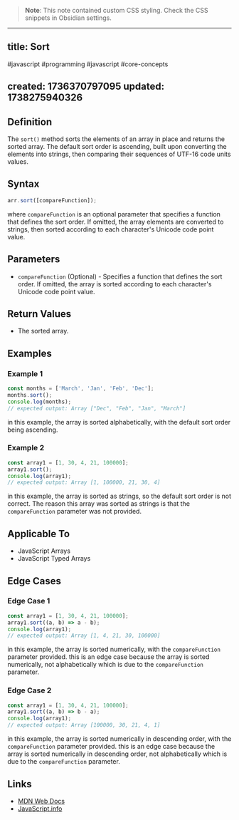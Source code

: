 
> **Note**: This note contained custom CSS styling. Check the CSS snippets in Obsidian settings.

---
title: Sort
---

#javascript #programming #javascript #core-concepts

created: 1736370797095
updated: 1738275940326
---


<!--#region styles-->

<!--#endregion-->

## Definition

The `sort()` method sorts the elements of an array in place and returns the sorted array. The default sort order is ascending, built upon converting the elements into strings, then comparing their sequences of UTF-16 code units values.

## Syntax

```js
arr.sort([compareFunction]);
```

where `compareFunction` is an optional parameter that specifies a function that defines the sort order. If omitted, the array elements are converted to strings, then sorted according to each character's Unicode code point value.

## Parameters

-   `compareFunction` (Optional) - Specifies a function that defines the sort order. If omitted, the array is sorted according to each character's Unicode code point value.

## Return Values

-   The sorted array.

## Examples

### Example 1

```js
const months = ['March', 'Jan', 'Feb', 'Dec'];
months.sort();
console.log(months);
// expected output: Array ["Dec", "Feb", "Jan", "March"]
```

in this example, the array is sorted alphabetically, with the default sort order being ascending.

### Example 2

```js
const array1 = [1, 30, 4, 21, 100000];
array1.sort();
console.log(array1);
// expected output: Array [1, 100000, 21, 30, 4]
```

in this example, the array is sorted as strings, so the default sort order is not correct. The reason this array was sorted as strings is that the `compareFunction` parameter was not provided.

## Applicable To

-   JavaScript Arrays
-   JavaScript Typed Arrays

## Edge Cases

### Edge Case 1

```js
const array1 = [1, 30, 4, 21, 100000];
array1.sort((a, b) => a - b);
console.log(array1);
// expected output: Array [1, 4, 21, 30, 100000]
```

in this example, the array is sorted numerically, with the `compareFunction` parameter provided. this is an edge case because the array is sorted numerically, not alphabetically which is due to the `compareFunction` parameter.

### Edge Case 2

```js
const array1 = [1, 30, 4, 21, 100000];
array1.sort((a, b) => b - a);
console.log(array1);
// expected output: Array [100000, 30, 21, 4, 1]
```

in this example, the array is sorted numerically in descending order, with the `compareFunction` parameter provided. this is an edge case because the array is sorted numerically in descending order, not alphabetically which is due to the `compareFunction` parameter.

## Links

-   [MDN Web Docs](https://developer.mozilla.org/en-US/docs/Web/JavaScript/Reference/Global_Objects/Array/sort)
-   [JavaScript.info](https://javascript.info/array-methods#sort)